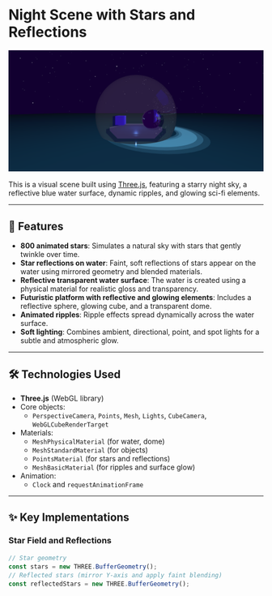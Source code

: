 # Night Scene with Stars and Reflections

![Demo Screenshot](img.png)

This is a visual scene built using [Three.js](https://threejs.org/), featuring a starry night sky, a reflective blue water surface, dynamic ripples, and glowing sci-fi elements.


---

## 🚀 Features

- **800 animated stars**: Simulates a natural sky with stars that gently twinkle over time.
- **Star reflections on water**: Faint, soft reflections of stars appear on the water using mirrored geometry and blended materials.
- **Reflective transparent water surface**: The water is created using a physical material for realistic gloss and transparency.
- **Futuristic platform with reflective and glowing elements**: Includes a reflective sphere, glowing cube, and a transparent dome.
- **Animated ripples**: Ripple effects spread dynamically across the water surface.
- **Soft lighting**: Combines ambient, directional, point, and spot lights for a subtle and atmospheric glow.

---

## 🛠 Technologies Used

- **Three.js** (WebGL library)
- Core objects:
  - `PerspectiveCamera`, `Points`, `Mesh`, `Lights`, `CubeCamera`, `WebGLCubeRenderTarget`
- Materials:
  - `MeshPhysicalMaterial` (for water, dome)
  - `MeshStandardMaterial` (for objects)
  - `PointsMaterial` (for stars and reflections)
  - `MeshBasicMaterial` (for ripples and surface glow)
- Animation:
  - `Clock` and `requestAnimationFrame`

---

## ✨ Key Implementations

### Star Field and Reflections
```js
// Star geometry
const stars = new THREE.BufferGeometry();
// Reflected stars (mirror Y-axis and apply faint blending)
const reflectedStars = new THREE.BufferGeometry();
